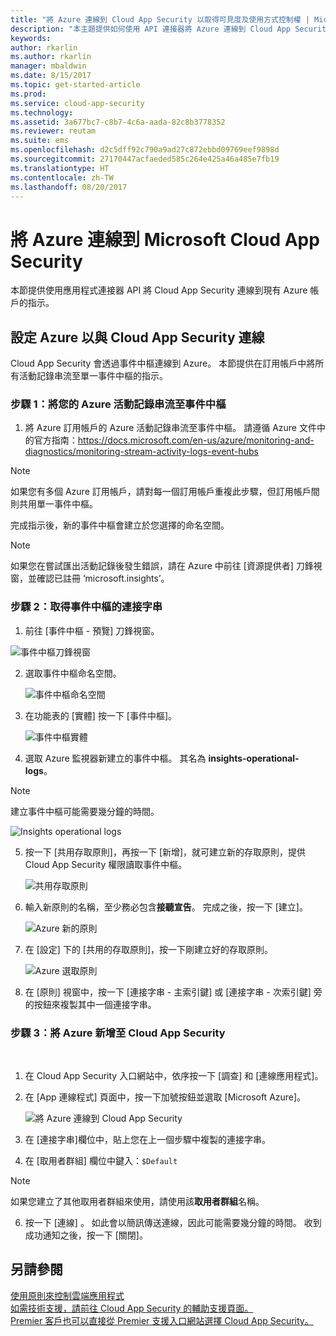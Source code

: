 ```yaml
---
title: "將 Azure 連線到 Cloud App Security 以取得可見度及使用方式控制權 | Microsoft Docs"
description: "本主題提供如何使用 API 連接器將 Azure 連線到 Cloud App Security 的資訊。"
keywords: 
author: rkarlin
ms.author: rkarlin
manager: mbaldwin
ms.date: 8/15/2017
ms.topic: get-started-article
ms.prod: 
ms.service: cloud-app-security
ms.technology: 
ms.assetid: 3a677bc7-c8b7-4c6a-aada-82c8b3778352
ms.reviewer: reutam
ms.suite: ems
ms.openlocfilehash: d2c5dff92c790a9ad27c872ebbd09769eef9898d
ms.sourcegitcommit: 27170447acfaeded585c264e425a46a485e7fb19
ms.translationtype: HT
ms.contentlocale: zh-TW
ms.lasthandoff: 08/20/2017
---
```

# <a name="connect-azure-to-microsoft-cloud-app-security"></a>將 Azure 連線到 Microsoft Cloud App Security

本節提供使用應用程式連接器 API 將 Cloud App Security 連線到現有 Azure 帳戶的指示。  
  
## <a name="setting-up-azure-for-connection-to-cloud-app-security"></a>設定 Azure 以與 Cloud App Security 連線

Cloud App Security 會透過事件中樞連線到 Azure。 本節提供在訂用帳戶中將所有活動記錄串流至單一事件中樞的指示。 

### <a name="step-1-stream-your-azure-activity-logs-to-event-hubs"></a>步驟 1：將您的 Azure 活動記錄串流至事件中樞

1.  將 Azure 訂用帳戶的 Azure 活動記錄串流至事件中樞。 請遵循 Azure 文件中的官方指南：https://docs.microsoft.com/en-us/azure/monitoring-and-diagnostics/monitoring-stream-activity-logs-event-hubs

 > [!NOTE]
 > 如果您有多個 Azure 訂用帳戶，請對每一個訂用帳戶重複此步驟，但訂用帳戶間則共用單一事件中樞。

 完成指示後，新的事件中樞會建立於您選擇的命名空間。
 
 > [!NOTE]
 > 如果您在嘗試匯出活動記錄後發生錯誤，請在 Azure 中前往 [資源提供者] 刀鋒視窗，並確認已註冊 ‘microsoft.insights’。

### <a name="step-2-get-a-connection-string-to-your-event-hub"></a>步驟 2：取得事件中樞的連接字串

1.  前往 [事件中樞 - 預覽] 刀鋒視窗。
  
   ![事件中樞刀鋒視窗](media/azure-event-hubs.png "Azure 事件中樞")

2.  選取事件中樞命名空間。
  
    ![事件中樞命名空間](media/azure-namespace.png "Azure 命名空間")

3.  在功能表的 [實體] 按一下 [事件中樞]。 
  
    ![事件中樞實體](media/azure-event-hubs-entities.png "Azure 事件中樞實體")

4.  選取 Azure 監視器新建立的事件中樞。 其名為 **insights-operational-logs**。
  > [!NOTE]
  > 建立事件中樞可能需要幾分鐘的時間。

   ![Insights operational logs](media/azure-insight-operational-logs.png "Azure Insights operational logs")
  
  
5. 按一下 [共用存取原則]，再按一下 [新增]，就可建立新的存取原則，提供 Cloud App Security 權限讀取事件中樞。
  
    ![共用存取原則](media/azure-shared-access-policies.png "Azure 共用存取原則")

6.  輸入新原則的名稱，至少務必包含**接聽宣告**。 完成之後，按一下 [建立]。
  
    ![Azure 新的原則](media/azure-new-policy.png "Azure 建立新的原則")

7.  在 [設定] 下的 [共用的存取原則]，按一下剛建立好的存取原則。   
  
    ![Azure 選取原則](media/azure-select-policy.png "Azure 選取原則")

8. 在 [原則] 視窗中，按一下 [連接字串 - 主索引鍵] 或 [連接字串 - 次索引鍵] 旁的按鈕來複製其中一個連接字串。

### <a name="step-3-add-azure-to-cloud-app-security"></a>步驟 3：將 Azure 新增至 Cloud App Security
 
1.  在 Cloud App Security 入口網站中，依序按一下 [調查] 和 [連線應用程式]。  
  
3.  在 [App 連線程式] 頁面中，按一下加號按鈕並選取 [Microsoft Azure]。  
  
     ![將 Azure 連線到 Cloud App Security](media/azure-connect-app.png "與 Azure 連線")  
  
4.  在 [連接字串]欄位中，貼上您在上一個步驟中複製的連接字串。  
  
5.  在 [取用者群組] 欄位中鍵入：`$Default`
    
   >[!NOTE] 
   > 如果您建立了其他取用者群組來使用，請使用該**取用者群組**名稱。
  
6.  按一下 [連線] 。
     如此會以簡訊傳送連線，因此可能需要幾分鐘的時間。 收到成功通知之後，按一下 [關閉]。  
  
## <a name="see-also"></a>另請參閱  
[使用原則來控制雲端應用程式](control-cloud-apps-with-policies.md)   
[如需技術支援，請前往 Cloud App Security 的輔助支援頁面。](http://support.microsoft.com/oas/default.aspx?prid=16031)   
[Premier 客戶也可以直接從 Premier 支援入口網站選擇 Cloud App Security。](https://premier.microsoft.com/)  
  
  